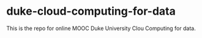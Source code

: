 # duke-cloud-computing-for-data
This is the repo for online MOOC Duke University Clou Computing for data.
